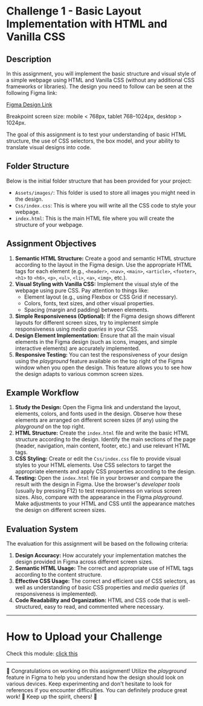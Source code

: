 # Challenge 1 - Basic Layout Implementation with HTML and Vanilla CSS

## Description

In this assignment, you will implement the basic structure and visual style of a simple webpage using HTML and Vanilla CSS (without any additional CSS frameworks or libraries). The design you need to follow can be seen at the following Figma link:

[Figma Design Link](https://www.figma.com/design/31CrRTw480Y91OWyxWqqj8/Challenge-1---Batch-4?node-id=8411-143671&p=f&t=z4rvc4xN6W15E9pz-0)

Breakpoint screen size: mobile < 768px, tablet 768–1024px, desktop > 1024px.

The goal of this assignment is to test your understanding of basic HTML structure, the use of CSS selectors, the box model, and your ability to translate visual designs into code.

## Folder Structure

Below is the initial folder structure that has been provided for your project:

- `Assets/images/`: This folder is used to store all images you might need in the design.
- `Css/index.css`: This is where you will write all the CSS code to style your webpage.
- `index.html`: This is the main HTML file where you will create the structure of your webpage.

## Assignment Objectives

1.  **Semantic HTML Structure:** Create a good and semantic HTML structure according to the layout in the Figma design. Use the appropriate HTML tags for each element (e.g., `<header>`, `<nav>`, `<main>`, `<article>`, `<footer>`, `<h1>` to `<h6>`, `<p>`, `<ul>`, `<li>`, `<a>`, `<img>`, etc.).
2.  **Visual Styling with Vanilla CSS:** Implement the visual style of the webpage using pure CSS. Pay attention to things like:
    - Element layout (e.g., using Flexbox or CSS Grid if necessary).
    - Colors, fonts, text sizes, and other visual properties.
    - Spacing (margin and padding) between elements.
3.  **Simple Responsiveness (Optional):** If the Figma design shows different layouts for different screen sizes, try to implement simple responsiveness using _media queries_ in your CSS.
4.  **Design Element Implementation:** Ensure that all the main visual elements in the Figma design (such as icons, images, and simple interactive elements) are accurately implemented.
5.  **Responsive Testing:** You can test the responsiveness of your design using the _playground_ feature available on the top right of the Figma window when you open the design. This feature allows you to see how the design adapts to various common screen sizes.

## Example Workflow

1.  **Study the Design:** Open the Figma link and understand the layout, elements, colors, and fonts used in the design. Observe how these elements are arranged on different screen sizes (if any) using the _playground_ on the top right.
2.  **HTML Structure:** Create the `index.html` file and write the basic HTML structure according to the design. Identify the main sections of the page (header, navigation, main content, footer, etc.) and use relevant HTML tags.
3.  **CSS Styling:** Create or edit the `Css/index.css` file to provide visual styles to your HTML elements. Use CSS selectors to target the appropriate elements and apply CSS properties according to the design.
4.  **Testing:** Open the `index.html` file in your browser and compare the result with the design in Figma. Use the browser's _developer tools_ (usually by pressing F12) to test responsiveness on various screen sizes. Also, compare with the appearance in the Figma _playground_. Make adjustments to your HTML and CSS until the appearance matches the design on different screen sizes.

## Evaluation System

The evaluation for this assignment will be based on the following criteria:

1.  **Design Accuracy:** How accurately your implementation matches the design provided in Figma across different screen sizes.
2.  **Semantic HTML Usage:** The correct and appropriate use of HTML tags according to the content structure.
3.  **Effective CSS Usage:** The correct and efficient use of CSS selectors, as well as understanding of basic CSS properties and _media queries_ (if responsiveness is implemented).
4.  **Code Readability and Organization:** HTML and CSS code that is well-structured, easy to read, and commented where necessary.

---

# How to Upload your Challenge

Check this module: [click this](https://orchid-clematis-3e4.notion.site/Panduan-Penggunaan-Git-Untuk-Upload-Assignment-e2d80a19b3684f5d8f1a4209dcf85445?pvs=73)

---

🎉 Congratulations on working on this assignment! Utilize the _playground_ feature in Figma to help you understand how the design should look on various devices. Keep experimenting and don't hesitate to look for references if you encounter difficulties. You can definitely produce great work! 🚀 Keep up the spirit, cheers! 🎈
